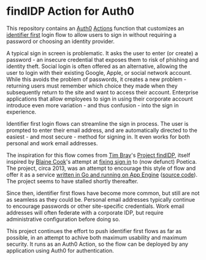 # findIDP Action for Auth0

This repository contains an [Auth0](https://auth0.com) [Actions](https://auth0.com/docs/customize/actions)
function that customizes an [identifier first](https://auth0.com/docs/authenticate/login/auth0-universal-login/identifier-first)
login flow to allow users to sign in without requiring a password or choosing an
identity provider.

A typical sign in screen is problematic.  It asks the user to enter (or create)
a password - an insecure credential that exposes them to risk of phishing and
identity theft.  Social login is often offered as an alternative, allowing the
user to login with their existing Google, Apple, or social network account.
While this avoids the problem of passwords, it creates a new problem - returning
users must remember which choice they made when they subsequently return to the
site and want to access their account.  Enterprise applications that allow
employees to sign in using their corporate account introduce even more variation -
and thus confusion - into the sign in experience.

Identifier first login flows can streamline the sign in process.  The user is
prompted to enter their email address, and are automatically directed to the
easiest - and most secure - method for signing in.  It even works for both
personal and work email addresses.

The inspiration for this flow comes from [Tim Bray](https://en.wikipedia.org/wiki/Tim_Bray)'s
[Project findIDP](https://www.tbray.org/ongoing/When/201x/2013/06/07/Why-findIDP),
itself inspired by [Blaine Cook](https://en.wikipedia.org/wiki/Blaine_Cook_(programmer))'s
attempt at [fixing sign in](https://archive.ph/7BzFP) to (now defunct) Poetica.
The project, circa 2013, was an attempt to encourage this style of flow and offer
it as a service [written in Go and running on App Engine](https://www.tbray.org/ongoing/When/201x/2013/06/14/FindIDP-Tech-Choice)
([source code](https://github.com/google/favcolor-findidp)).  The project seems
to have stalled shortly thereafter.

Since then, identifier first flows have become more common, but still are not
as seamless as they could be.  Personal email addresses typically continue to
encourage passwords or other site-specific credentials.   Work email addresses
will often federate with a corporate IDP, but require administrative
configuration before doing so.

This project continues the effort to push identifier first flows as far as
possible, in an attempt to achive both maximum usability and maximum security.
It runs as an Auth0 Action, so the flow can be deployed by any application using
Auth0 for authentication.
